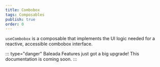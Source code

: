 ```yaml
---
title: Combobox
tags: Composables
publish: true
order: 0
---
```


`useCombobox` is a composable that implements the UI logic needed for a reactive, accessible combobox interface.

::: type="danger"
Baleada Features just got a big upgrade! This documentation is coming soon.
:::
